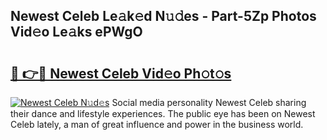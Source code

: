 ## Newest Celeb Le𝚊k𝚎d N𝚞𝚍es - Part-5Zp Photos Vid𝚎o Le𝚊ks ePWgO

# <h2><a href="http://fbcry4.evod.top/?m=Newest+Celeb">🔗 👉🔴 Newest Celeb Vid𝚎o Ph𝚘t𝚘s</a></h2>

[![Newest Celeb N𝚞d𝚎s](https://i.imgur.com/8V9OHl7.gif)](http://fbcry4.evod.top/?m=Newest+Celeb)
Social media personality Newest Celeb sharing their dance and lifestyle experiences. The public eye has been on Newest Celeb lately, a man of great influence and power in the business world. 
